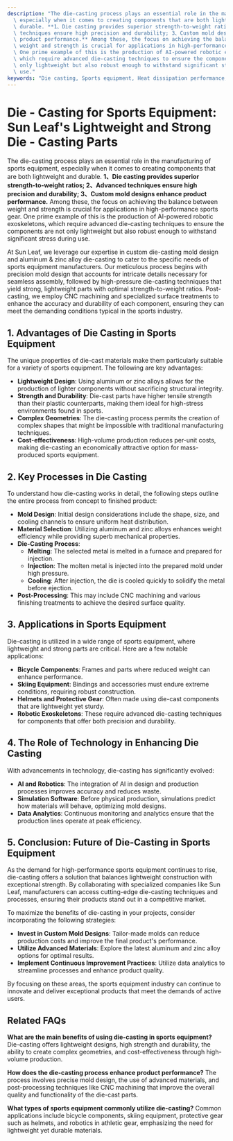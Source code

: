 ```yaml
---
description: "The die-casting process plays an essential role in the manufacturing of sports equipment,\
  \ especially when it comes to creating components that are both lightweight and\
  \ durable. **1、Die casting provides superior strength-to-weight ratios; 2、Advanced\
  \ techniques ensure high precision and durability; 3、Custom mold designs enhance\
  \ product performance.** Among these, the focus on achieving the balance between\
  \ weight and strength is crucial for applications in high-performance sports gear.\
  \ One prime example of this is the production of AI-powered robotic exoskeletons,\
  \ which require advanced die-casting techniques to ensure the components are not\
  \ only lightweight but also robust enough to withstand significant stress during\
  \ use."
keywords: "Die casting, Sports equipment, Heat dissipation performance, Heat dissipation fins"
---
```

# Die - Casting for Sports Equipment: Sun Leaf's Lightweight and Strong Die - Casting Parts

The die-casting process plays an essential role in the manufacturing of sports equipment, especially when it comes to creating components that are both lightweight and durable. **1、Die casting provides superior strength-to-weight ratios; 2、Advanced techniques ensure high precision and durability; 3、Custom mold designs enhance product performance.** Among these, the focus on achieving the balance between weight and strength is crucial for applications in high-performance sports gear. One prime example of this is the production of AI-powered robotic exoskeletons, which require advanced die-casting techniques to ensure the components are not only lightweight but also robust enough to withstand significant stress during use.

At Sun Leaf, we leverage our expertise in custom die-casting mold design and aluminum & zinc alloy die-casting to cater to the specific needs of sports equipment manufacturers. Our meticulous process begins with precision mold design that accounts for intricate details necessary for seamless assembly, followed by high-pressure die-casting techniques that yield strong, lightweight parts with optimal strength-to-weight ratios. Post-casting, we employ CNC machining and specialized surface treatments to enhance the accuracy and durability of each component, ensuring they can meet the demanding conditions typical in the sports industry.

## **1. Advantages of Die Casting in Sports Equipment**

The unique properties of die-cast materials make them particularly suitable for a variety of sports equipment. The following are key advantages:

- **Lightweight Design**: Using aluminum or zinc alloys allows for the production of lighter components without sacrificing structural integrity.
- **Strength and Durability**: Die-cast parts have higher tensile strength than their plastic counterparts, making them ideal for high-stress environments found in sports.
- **Complex Geometries**: The die-casting process permits the creation of complex shapes that might be impossible with traditional manufacturing techniques. 
- **Cost-effectiveness**: High-volume production reduces per-unit costs, making die-casting an economically attractive option for mass-produced sports equipment.

## **2. Key Processes in Die Casting**

To understand how die-casting works in detail, the following steps outline the entire process from concept to finished product:

- **Mold Design**: Initial design considerations include the shape, size, and cooling channels to ensure uniform heat distribution.
- **Material Selection**: Utilizing aluminum and zinc alloys enhances weight efficiency while providing superb mechanical properties.
- **Die-Casting Process**:
  - **Melting**: The selected metal is melted in a furnace and prepared for injection.
  - **Injection**: The molten metal is injected into the prepared mold under high pressure.
  - **Cooling**: After injection, the die is cooled quickly to solidify the metal before ejection.
- **Post-Processing**: This may include CNC machining and various finishing treatments to achieve the desired surface quality.

## **3. Applications in Sports Equipment**

Die-casting is utilized in a wide range of sports equipment, where lightweight and strong parts are critical. Here are a few notable applications:

- **Bicycle Components**: Frames and parts where reduced weight can enhance performance.
- **Skiing Equipment**: Bindings and accessories must endure extreme conditions, requiring robust construction.
- **Helmets and Protective Gear**: Often made using die-cast components that are lightweight yet sturdy.
- **Robotic Exoskeletons**: These require advanced die-casting techniques for components that offer both precision and durability.

## **4. The Role of Technology in Enhancing Die Casting**

With advancements in technology, die-casting has significantly evolved:

- **AI and Robotics**: The integration of AI in design and production processes improves accuracy and reduces waste.
- **Simulation Software**: Before physical production, simulations predict how materials will behave, optimizing mold designs.
- **Data Analytics**: Continuous monitoring and analytics ensure that the production lines operate at peak efficiency.

## **5. Conclusion: Future of Die-Casting in Sports Equipment**

As the demand for high-performance sports equipment continues to rise, die-casting offers a solution that balances lightweight construction with exceptional strength. By collaborating with specialized companies like Sun Leaf, manufacturers can access cutting-edge die-casting techniques and processes, ensuring their products stand out in a competitive market.

To maximize the benefits of die-casting in your projects, consider incorporating the following strategies:

- **Invest in Custom Mold Designs**: Tailor-made molds can reduce production costs and improve the final product's performance.
- **Utilize Advanced Materials**: Explore the latest aluminum and zinc alloy options for optimal results.
- **Implement Continuous Improvement Practices**: Utilize data analytics to streamline processes and enhance product quality.

By focusing on these areas, the sports equipment industry can continue to innovate and deliver exceptional products that meet the demands of active users.

## Related FAQs

**What are the main benefits of using die-casting in sports equipment?**
Die-casting offers lightweight designs, high strength and durability, the ability to create complex geometries, and cost-effectiveness through high-volume production.

**How does the die-casting process enhance product performance?**
The process involves precise mold design, the use of advanced materials, and post-processing techniques like CNC machining that improve the overall quality and functionality of the die-cast parts.

**What types of sports equipment commonly utilize die-casting?**
Common applications include bicycle components, skiing equipment, protective gear such as helmets, and robotics in athletic gear, emphasizing the need for lightweight yet durable materials.
